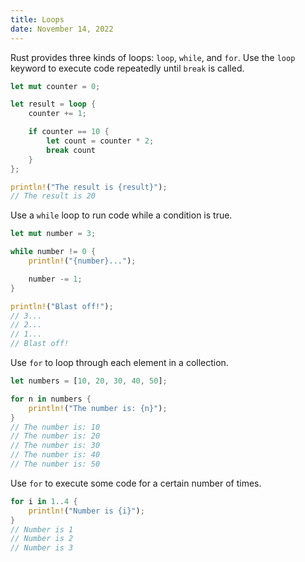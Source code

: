 ```yaml
---
title: Loops
date: November 14, 2022
---
```


Rust provides three kinds of loops: `loop`, `while`, and `for`. Use the `loop` keyword to execute code repeatedly until `break` is called.

```rust
let mut counter = 0;

let result = loop {
    counter += 1;

    if counter == 10 {
        let count = counter * 2;
        break count
    }
};

println!("The result is {result}");
// The result is 20
```

Use a `while` loop to run code while a condition is true.

```rust
let mut number = 3;

while number != 0 {
    println!("{number}...");

    number -= 1;
}

println!("Blast off!");
// 3...
// 2...
// 1...
// Blast off!
```

Use `for` to loop through each element in a collection.

```rust
let numbers = [10, 20, 30, 40, 50];

for n in numbers {
    println!("The number is: {n}");
}
// The number is: 10
// The number is: 20
// The number is: 30
// The number is: 40
// The number is: 50
```

Use `for` to execute some code for a certain number of times.

```rust
for i in 1..4 {
    println!("Number is {i}");
}
// Number is 1
// Number is 2
// Number is 3
```

